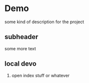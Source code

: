 # Demo

some kind of description for the project

## subheader 

some more text


## local devo

1. open index stuff or whatever